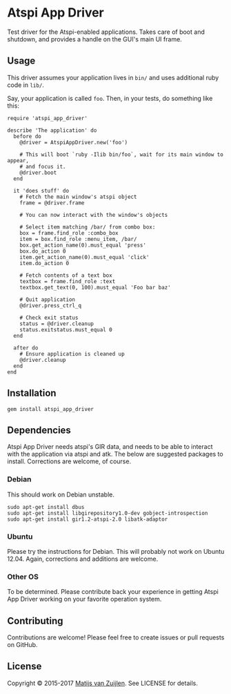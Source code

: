 # Atspi App Driver

Test driver for the Atspi-enabled applications. Takes care of boot and
shutdown, and provides a handle on the GUI's main UI frame.

## Usage

This driver assumes your application lives in `bin/` and uses additional ruby
code in `lib/`.

Say, your application is called `foo`. Then, in your tests, do something like this:

    require 'atspi_app_driver'

    describe 'The application' do
      before do
        @driver = AtspiAppDriver.new('foo')

        # This will boot `ruby -Ilib bin/foo`, wait for its main window to appear,
        # and focus it.
        @driver.boot
      end

      it 'does stuff' do
        # Fetch the main window's atspi object
        frame = @driver.frame

        # You can now interact with the window's objects

        # Select item matching /bar/ from combo box:
        box = frame.find_role :combo_box
        item = box.find_role :menu_item, /bar/
        box.get_action_name(0).must_equal 'press'
        box.do_action 0
        item.get_action_name(0).must_equal 'click'
        item.do_action 0

        # Fetch contents of a text box
        textbox = frame.find_role :text
        textbox.get_text(0, 100).must_equal 'Foo bar baz'

        # Quit application
        @driver.press_ctrl_q

        # Check exit status
        status = @driver.cleanup
        status.exitstatus.must_equal 0
      end

      after do
        # Ensure application is cleaned up
        @driver.cleanup
      end
    end

## Installation

    gem install atspi_app_driver

## Dependencies

Atspi App Driver needs atspi's GIR data, and needs to be able to interact with
the application via atspi and atk. The below are suggested packages to install.
Corrections are welcome, of course.

### Debian

This should work on Debian unstable.

    sudo apt-get install dbus
    sudo apt-get install libgirepository1.0-dev gobject-introspection
    sudo apt-get install gir1.2-atspi-2.0 libatk-adaptor

### Ubuntu

Please try the instructions for Debian. This will probably not work on Ubuntu
12.04. Again, corrections and additions are welcome.

### Other OS

To be determined. Please contribute back your experience in getting Atspi App
Driver working on your favorite operation system.

## Contributing

Contributions are welcome! Please feel free to create issues or pull requests
on GitHub.

## License

Copyright &copy; 2015-2017 [Matijs van Zuijlen](http://www.matijs.net).
See LICENSE for details.
